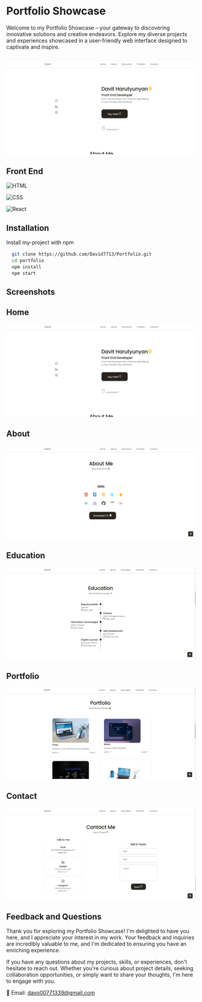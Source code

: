 
# Portfolio Showcase 

Welcome to my Portfolio Showcase – your gateway to discovering innovative solutions and creative endeavors. Explore my diverse projects and experiences showcased in a user-friendly web interface designed to captivate and inspire.



   ##
![App Screenshot](https://github.com/David7713/Portfolio/blob/main/src/Screenshots/Home-Screenshot.png?raw=true)


## Front End



![HTML](https://img.shields.io/badge/-HTML-orange?logo=html5&logoColor=white)

![CSS](https://img.shields.io/badge/-CSS-blue?logo=css3&logoColor=white)

![React](https://img.shields.io/badge/-React-blue?logo=react&logoColor=white)



## Installation

Install my-project with npm

```bash
  git clone https://github.com/David7713/Portfolio.git
  cd portfolio
  npm install
  npm start

```




## Screenshots
   ## Home
![App Screenshot](https://github.com/David7713/Portfolio/blob/main/src/Screenshots/Home-Screenshot.png?raw=true)

   ## About
![App Screenshot](https://github.com/David7713/Portfolio/blob/main/src/Screenshots/About-Screenshot.png?raw=true)

   ## Education
![App Screenshot](https://github.com/David7713/Portfolio/blob/main/src/Screenshots/Education-Screenshot.png?raw=true)

   ## Portfolio
![App Screenshot](https://github.com/David7713/Portfolio/blob/main/src/Screenshots/Portfolio-Screenshot.png?raw=true)

   ## Contact
![App Screenshot](https://github.com/David7713/Portfolio/blob/main/src/Screenshots/Contact-Screenshot.png?raw=true)

## Feedback and Questions
Thank you for exploring my Portfolio Showcase! I'm delighted to have you here, and I appreciate your interest in my work. Your feedback and inquiries are incredibly valuable to me, and I'm dedicated to ensuring you have an enriching experience.

If you have any questions about my projects, skills, or experiences, don't hesitate to reach out. Whether you're curious about project details, seeking collaboration opportunities, or simply want to share your thoughts, I'm here to engage with you.

📧 Email: davo00771339@gmail.com



